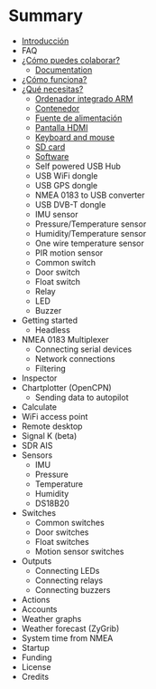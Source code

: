 # Summary

* [Introducción](README.md)
* FAQ
* [¿Cómo puedes colaborar?](how_to_collaborate.md)
   * [Documentation](documentation.md)
* [¿Cómo funciona?](how_does_it_work.md)
* [¿Qué necesitas?](what_do_you_need.md)
   * [Ordenador integrado ARM](arm_computer.md)
   * [Contenedor](box.md)
   * [Fuente de alimentación](power_supply.md)
   * [Pantalla HDMI](monitor.md)
   * [Keyboard and mouse](keyboard.md)
   * [SD card](sd_card.md)
   * [Software](software.md)
   * Self powered USB Hub
   * USB WiFi dongle
   * USB GPS dongle
   * NMEA 0183 to USB converter
   * USB DVB-T dongle
   * IMU sensor
   * Pressure/Temperature sensor
   * Humidity/Temperature sensor
   * One wire temperature sensor
   * PIR motion sensor
   * Common switch
   * Door switch
   * Float switch
   * Relay
   * LED
   * Buzzer
* Getting started
   * Headless
* NMEA 0183 Multiplexer
   * Connecting serial devices
   * Network connections
   * Filtering
* Inspector
* Chartplotter (OpenCPN)
   * Sending data to autopilot
* Calculate
* WiFi access point
* Remote desktop
* Signal K (beta)
* SDR AIS
* Sensors
   * IMU
   * Pressure
   * Temperature
   * Humidity
   * DS18B20
* Switches
   * Common switches
   * Door switches
   * Float switches
   * Motion sensor switches
* Outputs
   * Connecting LEDs
   * Connecting relays
   * Connecting buzzers
* Actions
* Accounts
* Weather graphs
* Weather forecast (ZyGrib)
* System time from NMEA
* Startup
* Funding
* License
* Credits

